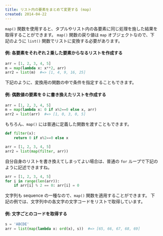 ```yaml
---
title: リスト内の要素をまとめて変更する (map)
created: 2014-04-22
---
```



`map()` 関数を使用すると、タプルやリスト内の各要素に同じ処理を施した結果を取得することができます。
`map()` 関数の戻り値は `map` オブジェクトなので、下記のように `list()` 関数でリストに変換する必要があります。

#### 例: 各要素をそれぞれ２乗した要素からなるリストを作成する

```python
arr = [1, 2, 3, 4, 5]
m = map(lambda x: x**2, arr)
arr2 = list(m)  #=> [1, 4, 9, 16, 25]
```

下記のように、変換用の関数の中で条件を指定することもできます。

#### 例: 偶数値の要素を 0 に書き換えたリストを作成する

```python
arr = [1, 2, 3, 4, 5]
m = map(lambda x: 0 if x%2==0 else x, arr)
arr2 = list(arr)  #=> [1, 0, 3, 0, 5]
```

もちろん、`map()` には普通に定義した関数を渡すこともできます。

```python
def filter(x):
    return 0 if x%2==0 else x

arr = [1, 2, 3, 4, 5]
arr2 = list(map(filter, arr))
```

自分自身のリストを書き換えてしまってよい場合は、普通の `for` ループで下記のように記述できますね。

```python
arr = [1, 2, 3, 4, 5]
for i in range(len(arr)):
    if arr[i] % 2 == 0: arr[i] = 0
```

文字列も sequence の一種なので、`map()` 関数を適用することができます。
下記の例では、文字列中の各文字の文字コードをリストで取得しています。

#### 例: 文字ごとのコードを取得する

```python
s = 'ABCDE'
arr = list(map(lambda x: ord(x), s))  #=> [65, 66, 67, 68, 69]
```


